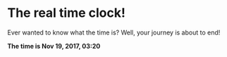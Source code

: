 # The real time clock!

Ever wanted to know what the time is? Well, your journey is about to end!

**The time is Nov 19, 2017, 03:20**